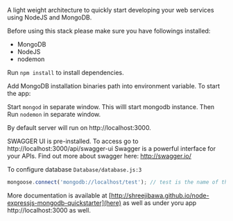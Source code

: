 A light weight architecture to quickly start developing your web services using NodeJS and MongoDB.

Before using this stack please make sure you have followings installed:

- MongoDB
- NodeJS
- nodemon

Run `npm install` to install dependencies.

Add MongoDB installation binaries path into environment variable. To start the app:

Start `mongod` in separate window. This willl start mongodb instance. Then Run `nodemon` in separate window.

By default server will run on http://localhost:3000.

SWAGGER UI is pre-installed. To access go to http://localhost:3000/api/swagger-ui Swagger is a powerful interface for your APIs. Find out more about swagger here: http://swagger.io/

To configure database `Database/database.js:3`

````javascript
mongoose.connect('mongodb://localhost/test'); // test is the name of the database
````

More documentation is available at [http://shreejibawa.github.io/node-expressjs-mongodb-quickstarter](here) as well as under yoru app http://localhost:3000 as well.